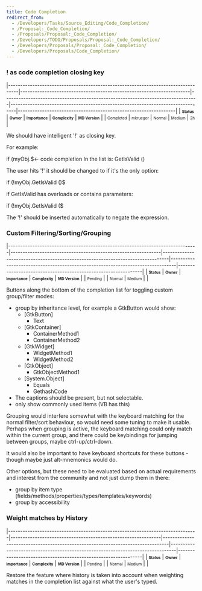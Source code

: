 ```yaml
---
title: Code Completion
redirect_from:
  - /Developers/Tasks/Source_Editing/Code_Completion/
  - /Proposal:_Code_Completion/
  - /Proposals/Proposal:_Code_Completion/
  - /Developers/TODO/Proposals/Proposal:_Code_Completion/
  - /Developers/Proposals/Proposal:_Code_Completion/
  - /Developers/Proposals/Code_Completion/
---
```


### ! as code completion closing key

<span> </span>

<span id="_task_a_SourceEditing.CodeCompletion.ClosingKey"></span><span> </span>

|----------------------------------------------------------------------------------|----------------------------------------------------------------------|--------------------------------------------------------------------------------|--------------------------------------------------------------------------------|-----------------------------------------------------------------|
| **<span style="font-size: x-small;">Status</span>**                              | **<span style="font-size: x-small;">Owner</span>**                   | **<span style="font-size: x-small;">Importance</span>**                        | **<span style="font-size: x-small;">Complexity</span>**                        | **<span style="font-size: x-small;">MD Version</span>**         |
| <span class="task-status-Completed" style="font-size: x-small;">Completed</span> | <span class="task-owner" style="font-size: x-small;">mkrueger</span> | <span class="task-importance-Normal" style="font-size: x-small;">Normal</span> | <span class="task-complexity-Medium" style="font-size: x-small;">Medium</span> | <span class="task-target" style="font-size: x-small;">2h</span> |

We should have intelligent '!' as closing key.

For example:

if (myObj.$\<- code completion In the list is: GetIsValid ()

The user hits '!' it should be changed to if it's the only option:

if (!myObj.GetIsValid ()$

if GetIsValid has overloads or contains parameters:

if (!myObj.GetIsValid ($

The '!' should be inserted automatically to negate the expression.

### Custom Filtering/Sorting/Grouping

<span> </span>

<span id="_task_a_SourceEditing.CodeCompletion.CustomSortFilterGroup"></span><span> </span>

|------------------------------------------------------------------------------|--------------------------------------------------------------|--------------------------------------------------------------------------------|--------------------------------------------------------------------------------|---------------------------------------------------------------|
| **<span style="font-size: x-small;">Status</span>**                          | **<span style="font-size: x-small;">Owner</span>**           | **<span style="font-size: x-small;">Importance</span>**                        | **<span style="font-size: x-small;">Complexity</span>**                        | **<span style="font-size: x-small;">MD Version</span>**       |
| <span class="task-status-Pending" style="font-size: x-small;">Pending</span> | <span class="task-owner" style="font-size: x-small;"></span> | <span class="task-importance-Normal" style="font-size: x-small;">Normal</span> | <span class="task-complexity-Medium" style="font-size: x-small;">Medium</span> | <span class="task-target" style="font-size: x-small;"></span> |

Buttons along the bottom of the completion list for toggling custom group/filter modes:

-   group by inheritance level, for example a GtkButton would show:
    -   [GtkButton]
        -   Text
    -   [GtkContainer]
        -   ContainerMethod1
        -   ContainerMethod2
    -   [GtkWidget]
        -   WidgetMethod1
        -   WidgetMethod2
    -   [GtkObject]   
        -   GtkObjectMethod1
    -   [System.Object]
        -   Equals
        -   GethashCode
-   The captions should be present, but not selectable.
-   only show commonly used items (VB has this)

Grouping would interfere somewhat with the keyboard matching for the normal filter/sort behaviour, so would need some tuning to make it usable. Perhaps when grouping is active, the keyboard matching could only match within the current group, and there could be keybindings for jumping between groups, maybe ctrl-up/ctrl-down.

It would also be important to have keyboard shortcuts for these buttons - though maybe just alt-mnemonics would do.

Other options, but these need to be evaluated based on actual requirements and interest from the community and not just dump them in there:

-   group by item type (fields/methods/properties/types/templates/keywords)
-   group by accessibility

### Weight matches by History

<span> </span>

<span id="_task_a_SourceEditing.CodeCompletion.MatchOnHistory"></span><span> </span>

|------------------------------------------------------------------------------|--------------------------------------------------------------|--------------------------------------------------------------------------------|--------------------------------------------------------------------------------|---------------------------------------------------------------|
| **<span style="font-size: x-small;">Status</span>**                          | **<span style="font-size: x-small;">Owner</span>**           | **<span style="font-size: x-small;">Importance</span>**                        | **<span style="font-size: x-small;">Complexity</span>**                        | **<span style="font-size: x-small;">MD Version</span>**       |
| <span class="task-status-Pending" style="font-size: x-small;">Pending</span> | <span class="task-owner" style="font-size: x-small;"></span> | <span class="task-importance-Normal" style="font-size: x-small;">Normal</span> | <span class="task-complexity-Medium" style="font-size: x-small;">Medium</span> | <span class="task-target" style="font-size: x-small;"></span> |

Restore the feature where history is taken into account when weighting matches in the completion list against what the user's typed.
